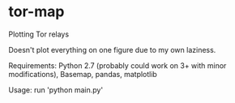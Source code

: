# tor-map
Plotting Tor relays

Doesn't plot everything on one figure due to my own laziness.

Requirements: Python 2.7 (probably could work on 3+ with minor modifications), Basemap, pandas, matplotlib

Usage: run 'python main.py'
